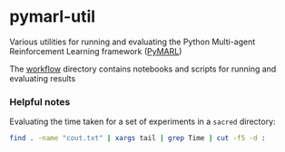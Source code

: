 # pymarl-util
Various utilities for running and evaluating the Python Multi-agent Reinforcement Learning framework
([PyMARL](https://github.com/oxwhirl/pymarl))

The [workflow](./workflow) directory contains notebooks and scripts for running and evaluating results

### Helpful notes

Evaluating the time taken for a set of experiments in a `sacred` directory:

```bash
find . -name "cout.txt" | xargs tail | grep Time | cut -f5 -d :
```

